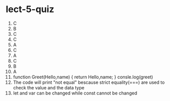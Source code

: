 # lect-5-quiz
1. C
2. B
3. C
4. C
5. A
6. C
7. A
8. C
9. B
10. A
11. function Greet(Hello,name) {
  return Hello,name;
}
consle.log(greet)
12. The code will print "not equal" bescause strict equality(===) are used to check  the value and the data type
13. let and var can be changed while const cannot be changed

